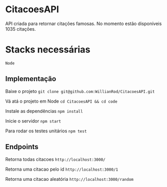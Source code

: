 # CitacoesAPI

API criada para retornar citações famosas. No momento estão disponíveis 1035 citações.

# Stacks necessárias

`Node`

## Implementação

Baixe o projeto
`git clone git@github.com:WillianRod/CitacoesAPI.git`

Vá atá o projeto em Node
`cd CitacoesAPI && cd code`

Instale as dependências
`npm install`

Inicie o servidor
`npm start`

Para rodar os testes unitários
`npm test`

## Endpoints

Retorna todas citacoes
`http://localhost:3000/`

Retorna uma citacao pelo id
`http://localhost:3000/1`

Retorna uma citacao aleatória
`http://localhost:3000/random`
